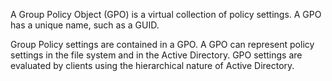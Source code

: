 A Group Policy Object (GPO) is a virtual collection of policy settings. A GPO has a unique name, such as a GUID.

Group Policy settings are contained in a GPO. A GPO can represent policy settings in the file system and in the Active Directory. GPO settings are evaluated by clients using the hierarchical nature of Active Directory.

